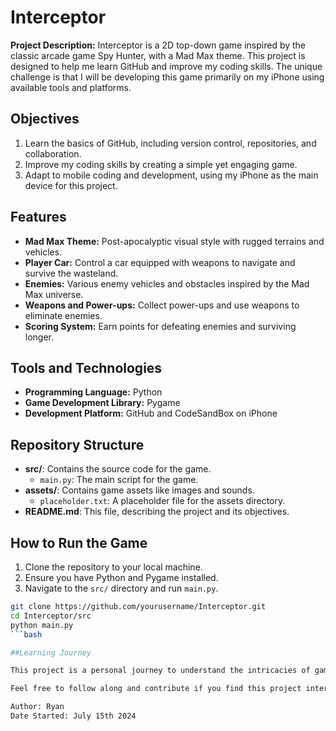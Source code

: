 # Interceptor

**Project Description:**
Interceptor is a 2D top-down game inspired by the classic arcade game Spy Hunter, with a Mad Max theme. This project is designed to help me learn GitHub and improve my coding skills. The unique challenge is that I will be developing this game primarily on my iPhone using available tools and platforms.

## Objectives
1. Learn the basics of GitHub, including version control, repositories, and collaboration.
2. Improve my coding skills by creating a simple yet engaging game.
3. Adapt to mobile coding and development, using my iPhone as the main device for this project.

## Features
- **Mad Max Theme:** Post-apocalyptic visual style with rugged terrains and vehicles.
- **Player Car:** Control a car equipped with weapons to navigate and survive the wasteland.
- **Enemies:** Various enemy vehicles and obstacles inspired by the Mad Max universe.
- **Weapons and Power-ups:** Collect power-ups and use weapons to eliminate enemies.
- **Scoring System:** Earn points for defeating enemies and surviving longer.

## Tools and Technologies
- **Programming Language:** Python
- **Game Development Library:** Pygame
- **Development Platform:** GitHub and CodeSandBox on iPhone

## Repository Structure
- **src/**: Contains the source code for the game.
  - `main.py`: The main script for the game.
- **assets/**: Contains game assets like images and sounds.
  - `placeholder.txt`: A placeholder file for the assets directory.
- **README.md**: This file, describing the project and its objectives.

## How to Run the Game
1. Clone the repository to your local machine.
2. Ensure you have Python and Pygame installed.
3. Navigate to the `src/` directory and run `main.py`.

```bash
git clone https://github.com/yourusername/Interceptor.git
cd Interceptor/src
python main.py
```bash

##Learning Journey

This project is a personal journey to understand the intricacies of game development and GitHub. By working on this game, I aim to gain practical experience in coding, version control, and mobile development.

Feel free to follow along and contribute if you find this project interesting!

Author: Ryan
Date Started: July 15th 2024

